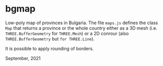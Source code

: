 # bgmap
Low-poly map of provinces in Bulgaria. The file `maps.js` defines
the class `Map` that returns a province or the whole country either
as a 3D mesh (i.e. `THREE.BufferGeometry` for `THREE.Mesh`) or
a 2D conrour (also `THREE.BufferGeometry` but `for THREE.Line`).

It is possible to apply rounding of borders.

September, 2021


